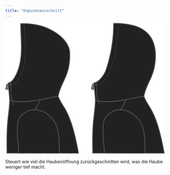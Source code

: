 ```yaml
---
title: "Kapuzenausschnitt"
---
```


![Kapuzenausschnitt](./hoodcutback.svg)

Steuert wie viel die Haubenöffnung zurückgeschnitten wird, was die Haube weniger tief macht.




